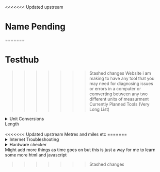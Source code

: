 <<<<<<< Updated upstream
# Name Pending
=======
# Testhub  

>>>>>>> Stashed changes
Website i am making to have any tool that you may need for diagnosing issues or errors in a computer or comverting between any two different units of measurment
Currently Planned Tools (Very Long List)

<details>
<summary>Unit Conversions</summary>
<br>

<details>
<summary>Time</summary>
<br>
Seconds and minutes etc
</details>

<details>
<summary>weight</summary>
<br>
kilos and pounds etc
</details>

<details>
<summary>Length</summary>
<br>
Metres and miles etc
</details>

</details



<details>
<summary>Length</summary>
<br>
<<<<<<< Updated upstream
Metres and miles etc
</details>
=======
<details>
<summary>Internet Troubleshooting</summary>
<br> ip speedtest auto refresh etc
</details>
 <details>
 <summary>Hardware checker</summary>
 <br>
sound and mic test plus keyboard and mouse checker

</details>
</details>
Might add more things as time goes on but this is just a way for me to learn some more html and javascript





>>>>>>> Stashed changes
